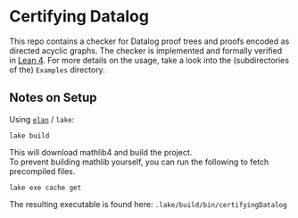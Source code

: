 # Certifying Datalog

This repo contains a checker for Datalog proof trees and proofs encoded as directed acyclic graphs.
The checker is implemented and formally verified in [Lean 4](https://github.com/leanprover/lean4).
For more details on the usage, take a look into the (subdirectories of the) `Examples` directory.

## Notes on Setup

Using [`elan`](https://github.com/leanprover/elan) / `lake`:  
```
lake build
```
This will download mathlib4 and build the project.  
To prevent building mathlib yourself, you can run the following to fetch precompiled files.
```
lake exe cache get
```

The resulting executable is found here: `.lake/build/bin/certifyingDatalog`

